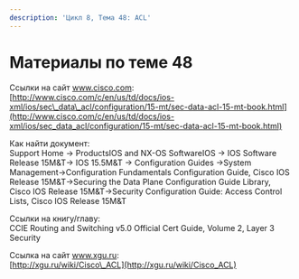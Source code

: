 ```yaml
---
description: 'Цикл 8, Тема 48: ACL'
---
```


# Материалы по теме 48

Ссылки на сайт www.cisco.com:  
[http://www.cisco.com/c/en/us/td/docs/ios-xml/ios/sec\_data\_acl/configuration/15-mt/sec-data-acl-15-mt-book.html](http://www.cisco.com/c/en/us/td/docs/ios-xml/ios/sec_data_acl/configuration/15-mt/sec-data-acl-15-mt-book.html)

Как найти документ:  
Support Home → ProductsIOS and NX-OS SoftwareIOS → IOS Software Release 15M&T→ IOS 15.5M&T → Configuration Guides →System Management→Configuration Fundamentals Configuration Guide, Cisco IOS Release 15M&T→Securing the Data Plane Configuration Guide Library, Cisco IOS Release 15M&T→Security Configuration Guide: Access Control Lists, Cisco IOS Release 15M&T

Ссылки на книгу/главу:  
CCIE Routing and Switching v5.0 Official Cert Guide, Volume 2, Layer 3 Security

Ссылка на сайт www.xgu.ru:  
[http://xgu.ru/wiki/Cisco\_ACL](http://xgu.ru/wiki/Cisco_ACL)

